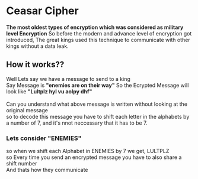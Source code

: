 # Ceasar Cipher
**The most oldest types of encryption which was considered as military level Encryption**
So before the modern and advance level of encryption got introduced, The great kings used this technique to communicate with other kings without a data leak. <br />
## **How it works??**
Well Lets say we have a message to send to a king  <br />
Say Message is **"enemies are on their way"**
So the Ecrypted Message will look like **"Lultplz hyl vu aolpy dhf"** <br />
<br />
Can you understand what above message is written without looking at the original message<br />
so to decode this message you have to shift each letter in the alphabets by a number of 7, and it's nnot neccessary that it has to be 7.
### Lets consider "ENEMIES"
so when we shift each Alphabet in ENEMIES by 7 we get, LULTPLZ <br />
so Every time you send an encrypted message you have to also share a shift number <br />
And thats how they communicate
